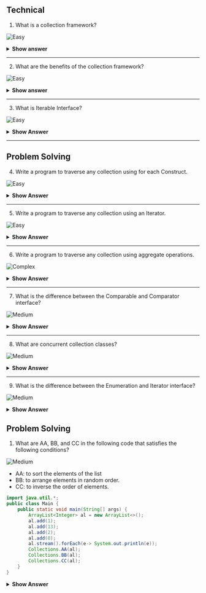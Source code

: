  ## Technical
 
 1. What is a collection framework? 

![Easy](https://raw.githubusercontent.com/revaturelabs/interviewquestions/aef8eff919a3b083089641381ed9a9101ed21fba/ComplexityTags/simple%20(2).svg)

<details markdown="1">
  <summary><b>Show answer</b></summary>
  <blockquote markdown="1">
 
 Collection is a container or object that combines multiple elements into a single unit. Collections are used to store, retrieve and manipulate data.
 Collection framework is an architecture for collections and every collection framework has Interface, implementation for the interface and the algorithms( searching and sorting etc.)
  </blockquote>
  
</details>

---

2. What are the benefits of the collection framework? 

![Easy](https://raw.githubusercontent.com/revaturelabs/interviewquestions/aef8eff919a3b083089641381ed9a9101ed21fba/ComplexityTags/simple%20(2).svg)

<details markdown="1">
  <summary><b>Show answer</b></summary>
 <blockquote markdown="1">
  
 - Collection framework contains implementations for all the data structures, so the hectic task of creating and implementing everything is avoided.
- All the classes in the Collection Framework are optimized. So the programmer utilizes the optimized data structure classes.
- There are predefined methods for all Interfaces and the Collection class has some built-in methods like `sort()`, `shuffle()` etc.
  
   </blockquote>
  
</details>

---

3. What is Iterable Interface?

![Easy](https://raw.githubusercontent.com/revaturelabs/interviewquestions/aef8eff919a3b083089641381ed9a9101ed21fba/ComplexityTags/simple%20(2).svg)

<details markdown="1">
<summary><b>Show Answer</b></summary>

>- All the classes under the collection framework implement an Iterable interface.
> - Any class that implements an Iterable interface can be traversed using for each Construct. 

</details>

---

## Problem Solving


4. Write a program to traverse any collection using for each Construct.

![Easy](https://raw.githubusercontent.com/revaturelabs/interviewquestions/aef8eff919a3b083089641381ed9a9101ed21fba/ComplexityTags/simple%20(2).svg)


<details markdown="1">
<summary><b>Show Answer</b></summary>
  <blockquote markdown="1">

``` java

import java.util.*;
public class Main {
    public static void main(String[] args) {
        ArrayList<Integer> al = new ArrayList<>();
        al.add(1);
        al.add(13);
        al.add(2);
        al.add(0);
        for( Integer i: al)
        {
            System.out.println(i);
        }
    }
}

```

 </blockquote>

<details markdown="1">
<summary><b>Explanation</b></summary>

<blockquote markdown="1">

- for each loop uses list iterator internally
- for each loop can be used  only to iterate over a loop but not to modify the Collection.

</blockquote>


</details>


</details>
 
 ---

5. Write a program to traverse any collection using an Iterator.
   
 ![Easy](https://raw.githubusercontent.com/revaturelabs/interviewquestions/aef8eff919a3b083089641381ed9a9101ed21fba/ComplexityTags/simple%20(2).svg)


<details markdown="1">
<summary><b>Show Answer</b></summary>
  <blockquote markdown="1">

``` java

import java.util.*;
public class Main {
    public static void main(String[] args) {
        ArrayList<Integer> al = new ArrayList<>();
        al.add(1);
        al.add(13);
        al.add(2);
        al.add(0);
        Iterator i = al.iterator();
        while(i.hasNext())
        {
            System.out.println(i.next());
        }
    }
}

```
 </blockquote>

<details markdown="1">
<summary><b>Explanation</b></summary>

<blockquote markdown="1">

- An Iterator is an object that is used to traverse through a collection and to remove elements from the collection based on a condition.
- `hasNext()` returns true if collection has the next element and false if empty. `next()` returns the next element in the iteration.

</blockquote>


</details>


</details>
 
 ---

6. Write a program to traverse any collection using aggregate operations.
   
![Complex](https://github.com/revaturelabs/interviewquestions/blob/dev/ComplexityTags/Complex%20(2).svg)

<details markdown="1">
<summary><b>Show Answer</b></summary>
 
<blockquote markdown="1">

``` java

import java.util.*;
public class Main {
    public static void main(String[] args) {
        ArrayList<Integer> al = new ArrayList<>();
        al.add(1);
        al.add(13);
        al.add(2);
        al.add(0);
        al.stream().forEach(e-> System.out.println(e));
    }
}

```
</blockquote>

<details markdown="1">
<summary><b>Explanation</b></summary>

<blockquote markdown="1">

- `ArrayList` is converted to a stream and `forEach()` method is used to iterate over the `ArrayList`

</blockquote>

</details>
</details>
 
 ---


7. What is the difference between the Comparable and Comparator interface?
  
![Medium](https://raw.githubusercontent.com/revaturelabs/interviewquestions/aef8eff919a3b083089641381ed9a9101ed21fba/ComplexityTags/Medium%20(2).svg)

<details markdown="1">
<summary><b>Show Answer</b></summary>
 
  <blockquote markdown="1">
   

**Comparable**: A comparable object is capable of comparing itself with another object. The class itself must implement the `java.lang.Comparable` interface to be able to compare its instances.

**Comparator**: A comparator object is capable of comparing two different objects. The class is not comparing its instances, but some other class instances. This comparator class must implement the `java.util.Comparator` interface.

Comparable and Comparator both are interfaces and can be used to sort collection elements.

| Sl.No|Comparable           |Comparator                                                |
|------|-----------------------|----------------------------------------------------------|
| 01.|Comparable provides a single sorting sequence. In other words, we can sort the collection based on a single element such as id, name, and price.|The Comparator provides multiple sorting sequences. In other words, we can sort the collection based on multiple elements such as id, name, price etc.|
| 02.|Comparable affects the original class, i.e., the actual class is modified.|Comparator doesn't affect the original class, i.e., the actual class is not modified.|
| 03.|Comparable provides `compareTo()` method to sort elements.| Comparator provides `compare()` method to sort elements.|
| 04.|Comparable is present in `java.lang package`.|A Comparator is present in `java.util package`.|
| 05.|We can sort the list elements of Comparable type by `Collections.sort(List)` method.|We can sort the list elements of Comparator type by `Collections.sort(List, Comparator)` method.|
   
   
 </blockquote>
 

</details>
 
 ---

8. What are concurrent collection classes?
   
![Medium](https://raw.githubusercontent.com/revaturelabs/interviewquestions/aef8eff919a3b083089641381ed9a9101ed21fba/ComplexityTags/Medium%20(2).svg)

<details markdown="1">
<summary><b>Show Answer</b></summary>
<blockquote markdown="1">
The concurrent collection APIs of Java provides a range of classes that are specifically designed to deal with concurrent operations. These classes are alternatives to the Java Collection Framework and provide similar functionality except with the additional support of concurrency.

**Java Concurrent Collection Classes**  

* `BlockingQueue`  
* `ArrayBlockingQueue` 
* `SynchronousQueue` 
* `PriorityBlockingQueue` 
* `LinkedBlockingQueue`
* `DelayQueue`
* `BlockingDeque` 
* `LinkedBlockingDeque` 
* `TransferQueue` 
* `LinkedTransferQueue` 
* `ConcurrentMap` 
* `ConcurrentHashMap` 
* `ConcurrentNavigableMap` 
* `ConcurrentSkipListMap`

</blockquote>

</details>
 
 ---

9. What is the difference between the Enumeration and Iterator interface?
   
![Medium](https://raw.githubusercontent.com/revaturelabs/interviewquestions/aef8eff919a3b083089641381ed9a9101ed21fba/ComplexityTags/Medium%20(2).svg)

<details markdown="1">
<summary><b>Show Answer</b></summary>
<blockquote markdown="1">

Enumeration and Iterator are two interfaces in `java.util` package which is used to traverse over the elements of a Collection object.

**Differences**  

|Iterator |Enumeration         |
|-----------|--------------------|
|`hasNext()`  |`hasMoreElements()`   |
|`next()`     |`nextElement()`       |
|`remove()` |(Not Available)     |


| S.No |Enumeration               |Iterator                          |
|-------|----------------------------|----------------------------------|
| 01.  |Using Enumeration, you can only traverse the collection. You can’t do any modifications to the collection while traversing it.    |Using an Iterator, you can remove an element of the collection while traversing it.|
| 02.  |Enumeration is introduced in JDK 1.0| Iterator is introduced from JDK 1.2     |
| 03.  |Enumeration is used to traverse the legacy classes like Vector, Stack and HashTable.|Iterator is used to iterate most of the classes in the collection framework like `ArrayList`, `HashSet`, `HashMap`, `LinkedList` etc.|
| 04.  |Methods : `hasMoreElements()` and `nextElement()`|  Methods : `hasNext()`, `next()` and `remove()`|
| 05.  |Enumeration is fail-safe in nature. |Iterator is fail-fast in nature.|
| 06.  |Enumeration is not safe and secured due to its fail-safe nature.|  Iterator is safer and secured than Enumeration.|
 
 - Iterator
 ``` java
 ArrayList<String> al = new ArrayList<String>()
 Iterator<String> it = al.iterator();
 while(it.hasNext())
 {
       System.out.println(it.next());
 }
 
 ```
 - Enumerator
 ``` java
 Set<String> set = new HashSet<String>(); 
 Enumeration<String> x = new IteratorEnumeration<String>(set.iterator());
 
 ```

</blockquote>
</details>

## Problem Solving

1. What are AA, BB, and CC in the following code that satisfies the following conditions?
 
![Medium](https://raw.githubusercontent.com/revaturelabs/interviewquestions/aef8eff919a3b083089641381ed9a9101ed21fba/ComplexityTags/Medium%20(2).svg)

- AA: to sort the elements of the list
- BB: to arrange elements in random order.
- CC: to inverse the order of elements.

```  java
import java.util.*;
public class Main {
    public static void main(String[] args) {
        ArrayList<Integer> al = new ArrayList<>();
        al.add(1);
        al.add(13);
        al.add(2);
        al.add(0);
        al.stream().forEach(e-> System.out.println(e));
        Collections.AA(al);
        Collections.BB(al);
        Collections.CC(al);
    }
}

```

<details markdown="1">
<summary><b>Show Answer</b></summary>

<blockquote markdown="1">

- AA: `sort(Collection)`
- BB: `shuffle(Collection)`
- CC: `reverse(Collection)`

</blockquote>
   
   <details markdown="1">
    <summary><b>Explanation</b></summary>
    
  <blockquote markdown="1">
   
   - `sort()` is used to sort elements in ascending order.
   - `shuffle()` is used to arrange elements in random order.
   - `reverse()` is used to inverse the pre-existing order of elements in a collection.
   
   </blockquote>
    
   </details>


</details>






